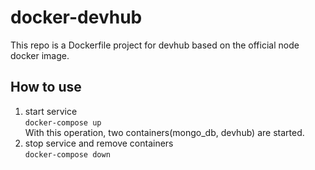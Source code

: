 # docker-devhub
This repo is a Dockerfile project for devhub based on the official node docker image.

## How to use

1. start service<br>
```docker-compose up```<br>
With this operation, two containers(mongo_db, devhub) are started.
2. stop service and remove containers<br>
```docker-compose down```<br>
